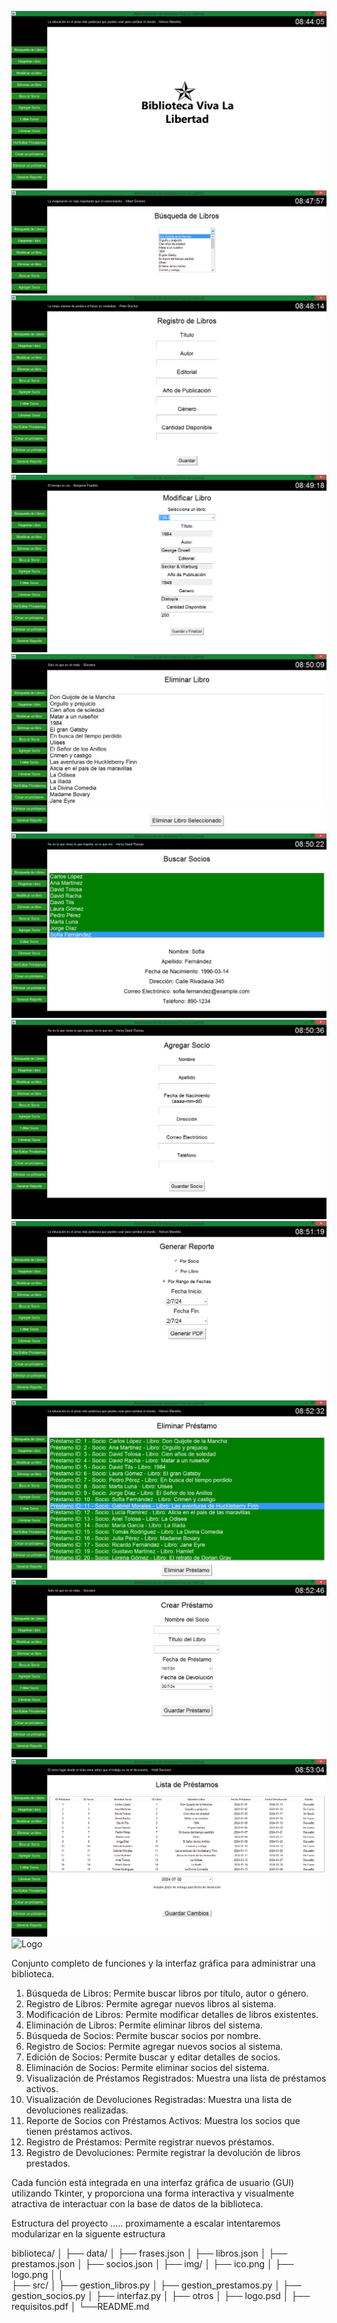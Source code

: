 ![Logo](otros/Screenshot_1.png)
![Logo](otros/Screenshot_2.png)
![Logo](otros/Screenshot_3.png)
![Logo](otros/Screenshot_4.png)
![Logo](otros/Screenshot_5.png)
![Logo](otros/Screenshot_6.png)
![Logo](otros/Screenshot_7.png)
![Logo](otros/Screenshot_8.png)
![Logo](otros/Screenshot_9.png)
![Logo](otros/Screenshot_10.png)
![Logo](otros/Screenshot_11.png)
![Logo](otros/Screenshot_12.png)

Conjunto completo de funciones y la interfaz gráfica para administrar una biblioteca. 

1. Búsqueda de Libros: Permite buscar libros por título, autor o género.
2. Registro de Libros: Permite agregar nuevos libros al sistema.
3. Modificación de Libros: Permite modificar detalles de libros existentes.
4. Eliminación de Libros: Permite eliminar libros del sistema.
5. Búsqueda de Socios: Permite buscar socios por nombre.
6. Registro de Socios: Permite agregar nuevos socios al sistema.
7. Edición de Socios: Permite buscar y editar detalles de socios.
8. Eliminación de Socios: Permite eliminar socios del sistema.
9. Visualización de Préstamos Registrados: Muestra una lista de préstamos activos.
10. Visualización de Devoluciones Registradas: Muestra una lista de devoluciones realizadas.
11. Reporte de Socios con Préstamos Activos: Muestra los socios que tienen préstamos activos.
12. Registro de Préstamos: Permite registrar nuevos préstamos.
13. Registro de Devoluciones: Permite registrar la devolución de libros prestados.

Cada función está integrada en una interfaz gráfica de usuario (GUI) utilizando Tkinter, y proporciona una forma interactiva y visualmente atractiva de interactuar con la base de datos de la biblioteca. 

Estructura del proyecto ..... proximamente a escalar intentaremos modularizar en la siguente estructura

biblioteca/
│
├── data/
│   ├── frases.json
│   ├── libros.json
│   ├── prestamos.json
│   ├── socios.json
│
├── img/
│   ├── ico.png
│   ├── logo.png
│ 
│  
├── src/
│   ├── gestion_libros.py
│   ├── gestion_prestamos.py
│   ├── gestion_socios.py
│   ├── interfaz.py
│
├── otros
│   ├── logo.psd
│   ├── requisitos.pdf
│
└──README.md

